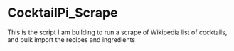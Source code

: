 # CocktailPi_Scrape
This is the script I am building to run a scrape of Wikipedia list of cocktails, and bulk import the recipes and ingredients
